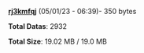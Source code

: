 [**rj3kmfqj**](/data/rj3kmfqj.txt) (05/01/23 - 06:39)- 350 bytes

**Total Datas**: 2932

**Total Size**: 19.02 MB / 19.0 MB